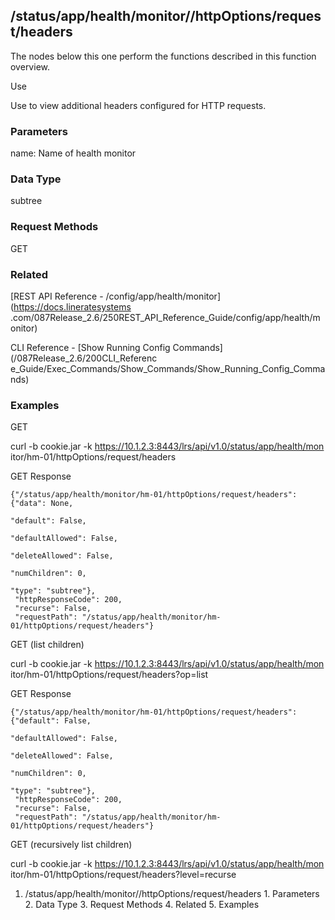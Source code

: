 ## /status/app/health/monitor/<name>/httpOptions/request/headers

The nodes below this one perform the functions described in this function
overview.

Use

Use to view additional headers configured for HTTP requests.

### Parameters

name: Name of health monitor

### Data Type

subtree

### Request Methods

GET

### Related

[REST API Reference - /config/app/health/monitor](https://docs.lineratesystems
.com/087Release_2.6/250REST_API_Reference_Guide/config/app/health/monitor)

CLI Reference - [Show Running Config Commands](/087Release_2.6/200CLI_Referenc
e_Guide/Exec_Commands/Show_Commands/Show_Running_Config_Commands)

### Examples

GET

curl -b cookie.jar -k https://10.1.2.3:8443/lrs/api/v1.0/status/app/health/mon
itor/hm-01/httpOptions/request/headers

GET Response

    
    
    {"/status/app/health/monitor/hm-01/httpOptions/request/headers": {"data": None,
                                                                       "default": False,
                                                                       "defaultAllowed": False,
                                                                       "deleteAllowed": False,
                                                                       "numChildren": 0,
                                                                       "type": "subtree"},
     "httpResponseCode": 200,
     "recurse": False,
     "requestPath": "/status/app/health/monitor/hm-01/httpOptions/request/headers"}
    

GET (list children)

curl -b cookie.jar -k https://10.1.2.3:8443/lrs/api/v1.0/status/app/health/mon
itor/hm-01/httpOptions/request/headers?op=list

GET Response

    
    
    {"/status/app/health/monitor/hm-01/httpOptions/request/headers": {"default": False,
                                                                       "defaultAllowed": False,
                                                                       "deleteAllowed": False,
                                                                       "numChildren": 0,
                                                                       "type": "subtree"},
     "httpResponseCode": 200,
     "recurse": False,
     "requestPath": "/status/app/health/monitor/hm-01/httpOptions/request/headers"}
    

GET (recursively list children)

curl -b cookie.jar -k https://10.1.2.3:8443/lrs/api/v1.0/status/app/health/mon
itor/hm-01/httpOptions/request/headers?level=recurse

  1. /status/app/health/monitor/<name>/httpOptions/request/headers
    1. Parameters
    2. Data Type
    3. Request Methods
    4. Related
    5. Examples


